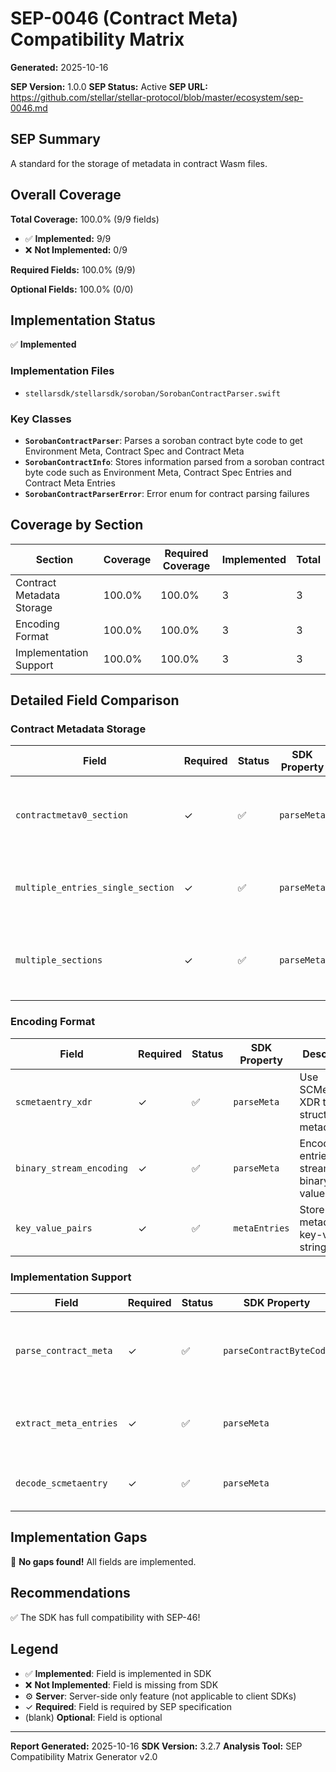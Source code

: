# SEP-0046 (Contract Meta) Compatibility Matrix

**Generated:** 2025-10-16

**SEP Version:** 1.0.0
**SEP Status:** Active
**SEP URL:** https://github.com/stellar/stellar-protocol/blob/master/ecosystem/sep-0046.md

## SEP Summary

A standard for the storage of metadata in contract Wasm files.

## Overall Coverage

**Total Coverage:** 100.0% (9/9 fields)

- ✅ **Implemented:** 9/9
- ❌ **Not Implemented:** 0/9

**Required Fields:** 100.0% (9/9)

**Optional Fields:** 100.0% (0/0)

## Implementation Status

✅ **Implemented**

### Implementation Files

- `stellarsdk/stellarsdk/soroban/SorobanContractParser.swift`

### Key Classes

- **`SorobanContractParser`**: Parses a soroban contract byte code to get Environment Meta, Contract Spec and Contract Meta
- **`SorobanContractInfo`**: Stores information parsed from a soroban contract byte code such as Environment Meta, Contract Spec Entries and Contract Meta Entries
- **`SorobanContractParserError`**: Error enum for contract parsing failures

## Coverage by Section

| Section | Coverage | Required Coverage | Implemented | Total |
|---------|----------|-------------------|-------------|-------|
| Contract Metadata Storage | 100.0% | 100.0% | 3 | 3 |
| Encoding Format | 100.0% | 100.0% | 3 | 3 |
| Implementation Support | 100.0% | 100.0% | 3 | 3 |

## Detailed Field Comparison

### Contract Metadata Storage

| Field | Required | Status | SDK Property | Description |
|-------|----------|--------|--------------|-------------|
| `contractmetav0_section` | ✓ | ✅ | `parseMeta` | Support for storing metadata in "contractmetav0" Wasm custom sections |
| `multiple_entries_single_section` | ✓ | ✅ | `parseMeta` | Support for multiple metadata entries in a single custom section |
| `multiple_sections` | ✓ | ✅ | `parseMeta` | Support for multiple "contractmetav0" sections interpreted sequentially |

### Encoding Format

| Field | Required | Status | SDK Property | Description |
|-------|----------|--------|--------------|-------------|
| `scmetaentry_xdr` | ✓ | ✅ | `parseMeta` | Use SCMetaEntry XDR type for structuring metadata |
| `binary_stream_encoding` | ✓ | ✅ | `parseMeta` | Encode entries as a stream of binary values |
| `key_value_pairs` | ✓ | ✅ | `metaEntries` | Store metadata as key-value string pairs |

### Implementation Support

| Field | Required | Status | SDK Property | Description |
|-------|----------|--------|--------------|-------------|
| `parse_contract_meta` | ✓ | ✅ | `parseContractByteCode` | Parse contract metadata from contract bytecode |
| `extract_meta_entries` | ✓ | ✅ | `parseMeta` | Extract meta entries as key-value pairs from contract |
| `decode_scmetaentry` | ✓ | ✅ | `parseMeta` | Decode SCMetaEntry XDR structures |

## Implementation Gaps

🎉 **No gaps found!** All fields are implemented.

## Recommendations

✅ The SDK has full compatibility with SEP-46!

## Legend

- ✅ **Implemented**: Field is implemented in SDK
- ❌ **Not Implemented**: Field is missing from SDK
- ⚙️ **Server**: Server-side only feature (not applicable to client SDKs)
- ✓ **Required**: Field is required by SEP specification
- (blank) **Optional**: Field is optional

---

**Report Generated:** 2025-10-16
**SDK Version:** 3.2.7
**Analysis Tool:** SEP Compatibility Matrix Generator v2.0